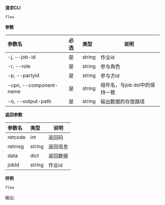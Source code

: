 **请求CLI** 

```bash
flow
```

**参数** 

| 参数名                 | 必选 | 类型   | 说明                             |
| :--------------------- | :--- | :----- | ------------------------------|
| -j, --job-id           | 是   | string | 作业id                         |
| -r, --role             | 是   | string | 参与角色                        |
| -p, --partyid          | 是   | string | 参与方id                        |
| -cpn, --component-name | 是   | string | 组件名，与job dsl中的保持一致      |
| -o, --output-path      | 是   | string | 输出数据的存放路径                |

**返回参数** 

| 参数名  | 类型   | 说明     |
| :------ | :----- | -------- |
| retcode | int    | 返回码   |
| retmsg  | string | 返回信息 |
| data    | dict   | 返回数据 |
| jobId   | string | 作业id   |

**样例** 

```bash
flow
```

输出:

```json
```
